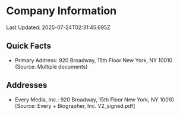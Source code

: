 # Company Information
Last Updated: 2025-07-24T02:31:45.695Z

## Quick Facts
- Primary Address: 920 Broadway, 15th Floor New York, NY 10010 (Source: Multiple documents)

## Addresses
- Every Media, Inc.: 920 Broadway, 15th Floor New York, NY 10010 [Source: Every + Biographer, Inc. V2_signed.pdf]

